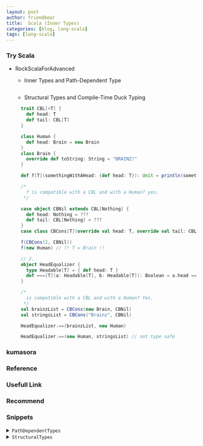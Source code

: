 ```yaml
---
layout: post
author: friendbear
title:  Scala (Inner Types)
categories: [blog, lang-scala]
tags: [lang-scala]
---
```


### Try Scala
- RockScalaForAdvanced
  - Inner Types and Path-Dependent Type

    ```scala
    ```
  -  Structural Types and Compile-Time Duck Typing
  
    ```scala
      trait CBL[+T] {
        def head: T
        def tail: CBL[T]
      }

      class Human {
        def head: Brain = new Brain
      }
      class Brain {
        override def toString: String = "BRAINZ!"
      }

      def f[T](somethingWithAHead: {def head: T}): Unit = println(somethingWithAHead.head)

      /*
        f is compatible with a CBL and with a Human? yes.
       */

      case object CBNil extends CBL[Nothing] {
        def head: Nothing = ???
        def tail: CBL[Nothing] = ???
      }
      case class CBCons[T](override val head: T, override val tail: CBL[T]) extends CBL[T]

      f(CBCons(2, CBNil))
      f(new Human) // ?! T = Brain !!

      // 2.
      object HeadEqualizer {
        type Headable[T] = { def head: T }
        def ===[T](a: Headable[T], b: Headable[T]): Boolean = a.head == b.head
      }

      /*
        is compatible with a CBL and with a Human? Yes.
       */
      val brainzList = CBCons(new Brain, CBNil)
      val stringsList = CBCons("Brainz", CBNil)

      HeadEqualizer.==(brainzList, new Human)

      HeadEqualizer.==(new Human, stringsList) // not type safe
    ```
### kumasora

### Reference

### Usefull Link

### Recommend


### Snippets

<details>
<summary><code>PathDependentTypes</code></summary>
<pre>
<code>
#!/usr/bin/env amm
@main
def PathDependentTypes(args: String*) = {
  class Outer {
    class Inner
    object InnerObject
    type InnerType

    def print(i: Inner) = println(i)
    def printGeneral(i: Outer#Inner) = println(i)
  }

  def aMethod: Int= {
    class HelperClass
    type HelperType = String
    2
  }

  // per-instance
  val o = new Outer
  val inner = new o.Inner // o.Inner is a Type

  val oo = new Outer
  // val otherInner: oo.Inner = new o.Inner

  o.print(inner)

  // path-dependent types

  // Outer#Inner
  o.printGeneral(inner)
  oo.printGeneral(inner)

  /*
    Exercise
    DB keyed by Int or String, but maybe others
   */
  /*
    use path-dependent types
    abstract type members and/or type aliases
   */
  trait ItemLike {
    type Key
  }
  trait Item[K] extends ItemLike {
    type Key = K
  }
  trait IntItem extends Item[Int]
  trait StringItem extends Item[String]

  def get[ItemType <: ItemLike](key: ItemType#Key): ItemType = ???

  get[IntItem](42) // ok

  get[StringItem]("scala") // ok
}
</code>
</pre>
</details>

<details>
<summary><code>StructuralTypes</code></summary>
<pre>
<code>
#!/usr/bin/env amm

@main
def StructuralTypes(args: String*) = {

  // structural types
  type JavaCloseable = java.io.Closeable
  class HipsterCloseable {
    def close() = println("yeah yeah I'm closing")
    def closeSilently(): Unit = println("not make sounds")
  }

  // def closeQuietly(closeable: JavaCloseable OR HipsterCloseable) // ?!
  type UnifiedCloseable = {
    def close(): Unit
  } // STRUCTURAL TYPE
  def closeQuietly(unifiedCloseable: UnifiedCloseable): Unit = unifiedCloseable.close()

  closeQuietly(new JavaCloseable {
    override def close(): Unit = ???
  })
  closeQuietly(new HipsterCloseable)


  // TYPE REFINEMENTS java Closeable + closeSilently
  type AdvancedCloseable = JavaCloseable {
    def closeSilently(): Unit
  }
  class AdvancedJavaCloseable extends JavaCloseable {
    override def close(): Unit = println("Java closes")
    def closeSilently(): Unit = println("Java closes silently") // 🔴
  }

  def closeShh(advCloseable: AdvancedCloseable): Unit = advCloseable.closeSilently()

  closeShh(new AdvancedJavaCloseable)
  // closeShh(new HipsterCloseable) => compile error

  // using structural types as standalone types
  // oun type
  def altClose(closeable: {def close(): Unit}): Unit = closeable.close()

  // type-checking => dock typing
  type SoundMaker = {
    def makeSound(): Unit
  }

  class Dog {
    def makeSound(): Unit = println("bark!")
  }
  class Car {
    def makeSound(): Unit = println("yroooom!")
  }

  // static duck typing
  val doc: SoundMaker = new Dog // runtime structure type use reflection
  val car: SoundMaker = new Car

  // CAVEAT: based on reflection

  /*
    Exercises
   */
  // 1.
  trait CBL[+T] {
    def head: T
    def tail: CBL[T]
  }

  class Human {
    def head: Brain = new Brain
  }
  class Brain {
    override def toString: String = "BRAINZ!"
  }

  def f[T](somethingWithAHead: {def head: T}): Unit = println(somethingWithAHead.head)

  /*
    f is compatible with a CBL and with a Human? yes.
   */

  case object CBNil extends CBL[Nothing] {
    def head: Nothing = ???
    def tail: CBL[Nothing] = ???
  }
  case class CBCons[T](override val head: T, override val tail: CBL[T]) extends CBL[T]

  f(CBCons(2, CBNil))
  f(new Human) // ?! T = Brain !!

  // 2.
  object HeadEqualizer {
    type Headable[T] = { def head: T }
    def ===[T](a: Headable[T], b: Headable[T]): Boolean = a.head == b.head
  }

  /*
    is compatible with a CBL and with a Human? Yes.
   */
  val brainzList = CBCons(new Brain, CBNil)
  val stringsList = CBCons("Brainz", CBNil)

  HeadEqualizer.==(brainzList, new Human)

  HeadEqualizer.==(new Human, stringsList) // not type safe
}

</code>
</pre>
<details>
<summary><code>Type Members</code></summary>
<pre>
<code>
#!/usr/bin/env amm

@main
def TypeMembers(args: String*) = {
}
</code>
</pre>
</details>
<details>
<summary>-</summary>
<pre>
<code>
#!/usr/bin/env amm

@main
def ImplicitOrdering(args: String*) = {
}

</code>
</pre>
</details>


